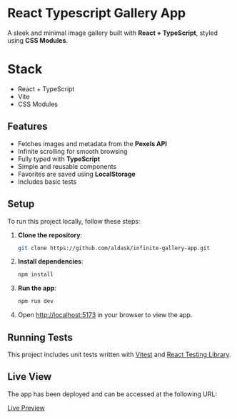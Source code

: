 # React Typescript Gallery App

A sleek and minimal image gallery built with **React + TypeScript**, styled using **CSS Modules**.

# Stack

- React + TypeScript
- Vite
- CSS Modules

## Features

- Fetches images and metadata from the **Pexels API**
- Infinite scrolling for smooth browsing
- Fully typed with **TypeScript**
- Simple and reusable components
- Favorites are saved using **LocalStorage**
- Includes basic tests

## Setup

To run this project locally, follow these steps:

1. **Clone the repository**:

   ```bash
   git clone https://github.com/aldask/infinite-gallery-app.git
   ```

2. **Install dependencies**:

   ```bash
   npm install
   ```

3. **Run the app**:

   ```bash
   npm run dev
   ```

4. Open [http://localhost:5173](http://localhost:5173) in your browser to view the app.

## Running Tests

This project includes unit tests written with [Vitest](https://vitest.dev/) and [React Testing Library](https://testing-library.com/).

## Live View

The app has been deployed and can be accessed at the following URL:

[Live Preview](https://infinite-gallery-indol.vercel.app/)
